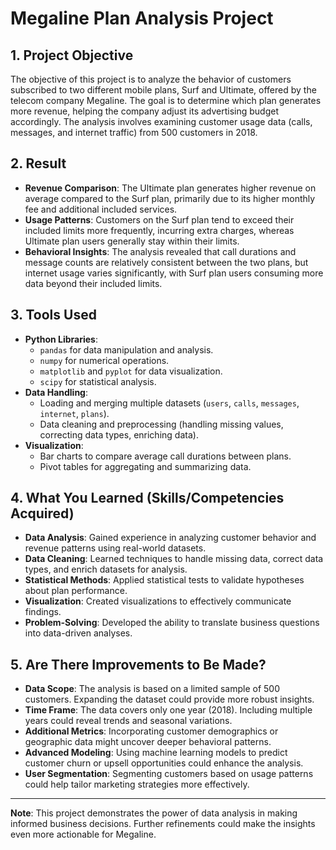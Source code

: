 # Megaline Plan Analysis Project

## 1. Project Objective
The objective of this project is to analyze the behavior of customers subscribed to two different mobile plans, Surf and Ultimate, offered by the telecom company Megaline. The goal is to determine which plan generates more revenue, helping the company adjust its advertising budget accordingly. The analysis involves examining customer usage data (calls, messages, and internet traffic) from 500 customers in 2018.

## 2. Result
- **Revenue Comparison**: The Ultimate plan generates higher revenue on average compared to the Surf plan, primarily due to its higher monthly fee and additional included services.
- **Usage Patterns**: Customers on the Surf plan tend to exceed their included limits more frequently, incurring extra charges, whereas Ultimate plan users generally stay within their limits.
- **Behavioral Insights**: The analysis revealed that call durations and message counts are relatively consistent between the two plans, but internet usage varies significantly, with Surf plan users consuming more data beyond their included limits.

## 3. Tools Used
- **Python Libraries**: 
  - `pandas` for data manipulation and analysis.
  - `numpy` for numerical operations.
  - `matplotlib` and `pyplot` for data visualization.
  - `scipy` for statistical analysis.
- **Data Handling**: 
  - Loading and merging multiple datasets (`users`, `calls`, `messages`, `internet`, `plans`).
  - Data cleaning and preprocessing (handling missing values, correcting data types, enriching data).
- **Visualization**: 
  - Bar charts to compare average call durations between plans.
  - Pivot tables for aggregating and summarizing data.

## 4. What You Learned (Skills/Competencies Acquired)
- **Data Analysis**: Gained experience in analyzing customer behavior and revenue patterns using real-world datasets.
- **Data Cleaning**: Learned techniques to handle missing data, correct data types, and enrich datasets for analysis.
- **Statistical Methods**: Applied statistical tests to validate hypotheses about plan performance.
- **Visualization**: Created visualizations to effectively communicate findings.
- **Problem-Solving**: Developed the ability to translate business questions into data-driven analyses.

## 5. Are There Improvements to Be Made?
- **Data Scope**: The analysis is based on a limited sample of 500 customers. Expanding the dataset could provide more robust insights.
- **Time Frame**: The data covers only one year (2018). Including multiple years could reveal trends and seasonal variations.
- **Additional Metrics**: Incorporating customer demographics or geographic data might uncover deeper behavioral patterns.
- **Advanced Modeling**: Using machine learning models to predict customer churn or upsell opportunities could enhance the analysis.
- **User Segmentation**: Segmenting customers based on usage patterns could help tailor marketing strategies more effectively.

---

**Note**: This project demonstrates the power of data analysis in making informed business decisions. Further refinements could make the insights even more actionable for Megaline.